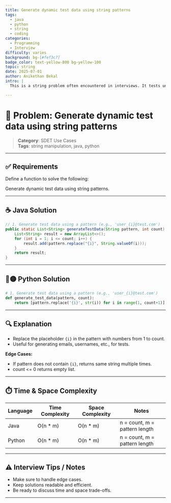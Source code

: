 ```yaml
---
title: Generate dynamic test data using string patterns
tags:
  - java
  - python
  - string
  - coding
categories:
  - Programming
  - Interview
difficulty: varies
background: bg-[#fef3c7]
badge_color: text-yellow-800 bg-yellow-100
topic: string
date: 2025-07-01
author: Anikethan Bekal
intro: |
  This is a string problem often encountered in interviews. It tests understanding of fundamental concepts such as iteration, pattern matching, or algorithmic design depending on the problem.

---
```


# 🧠 Problem: Generate dynamic test data using string patterns

> **Category**: SDET Use Cases  
> **Tags**: string manipulation, java, python

---

## ✅ Requirements

Define a function to solve the following:

Generate dynamic test data using string patterns.

---

## ☕ Java Solution

```java
// 1. Generate test data using a pattern (e.g., 'user_{i}@test.com')
public static List<String> generateTestData(String pattern, int count) {
    List<String> result = new ArrayList<>();
    for (int i = 1; i <= count; i++) {
        result.add(pattern.replace("{i}", String.valueOf(i)));
    }
    return result;
}
```

---

## 🔵🟡 Python Solution

```python
# 1. Generate test data using a pattern (e.g., 'user_{i}@test.com')
def generate_test_data(pattern, count):
    return [pattern.replace('{i}', str(i)) for i in range(1, count+1)]
```

---

## 🔍 Explanation

- Replace the placeholder `{i}` in the pattern with numbers from 1 to count.
- Useful for generating emails, usernames, etc., for tests.

**Edge Cases:**
- If pattern does not contain `{i}`, returns same string multiple times.
- count <= 0 returns empty list.

---

## ⏱️ Time & Space Complexity

| Language | Time Complexity | Space Complexity | Notes |
|----------|-----------------|------------------|-------|
| Java     | O(n * m)        | O(n * m)         | n = count, m = pattern length |
| Python   | O(n * m)        | O(n * m)         | n = count, m = pattern length |

---

## ⚠️ Interview Tips / Notes

- Make sure to handle edge cases.
- Keep solutions readable and efficient.
- Be ready to discuss time and space trade-offs.

---
